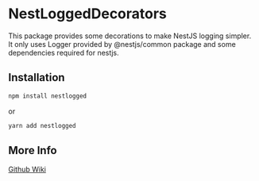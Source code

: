 # NestLoggedDecorators

This package provides some decorations to make NestJS logging simpler.  
It only uses Logger provided by @nestjs/common package and some dependencies required for nestjs.

## Installation

```sh
npm install nestlogged
```

or

```sh
yarn add nestlogged
```

## More Info

[Github Wiki](https://github.com/Worplo/nestlogged/wiki)
